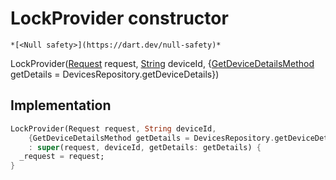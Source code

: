 


# LockProvider constructor




    *[<Null safety>](https://dart.dev/null-safety)*



LockProvider([Request](https://yonomi.co/yonomi-sdk/Request-class.html) request, [String](https://api.flutter.dev/flutter/dart-core/String-class.html) deviceId, {[GetDeviceDetailsMethod](../../providers_device_provider/GetDeviceDetailsMethod.md) getDetails = DevicesRepository.getDeviceDetails})





## Implementation

```dart
LockProvider(Request request, String deviceId,
    {GetDeviceDetailsMethod getDetails = DevicesRepository.getDeviceDetails})
    : super(request, deviceId, getDetails: getDetails) {
  _request = request;
}
```







